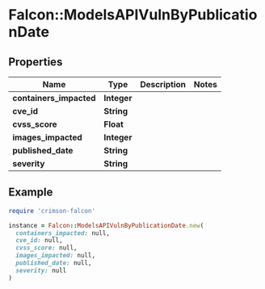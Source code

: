# Falcon::ModelsAPIVulnByPublicationDate

## Properties

| Name | Type | Description | Notes |
| ---- | ---- | ----------- | ----- |
| **containers_impacted** | **Integer** |  |  |
| **cve_id** | **String** |  |  |
| **cvss_score** | **Float** |  |  |
| **images_impacted** | **Integer** |  |  |
| **published_date** | **String** |  |  |
| **severity** | **String** |  |  |

## Example

```ruby
require 'crimson-falcon'

instance = Falcon::ModelsAPIVulnByPublicationDate.new(
  containers_impacted: null,
  cve_id: null,
  cvss_score: null,
  images_impacted: null,
  published_date: null,
  severity: null
)
```

